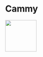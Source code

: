 # Cammy

<img src="https://media.giphy.com/media/vFKqnCdLPNOKc/giphy.gif" width="100" height="100" />
